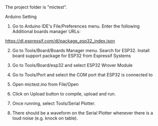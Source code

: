 The project folder is "mictest".


Arduino Setting
 
1. Go to Arduino IDE's File/Preferences menu. Enter the following Additional boards manager URLs: 

https://dl.espressif.com/dl/package_esp32_index.json

2. Go to Tools/Board/Boards Manager menu. Search for ESP32. Install board support package for ESP32 from Espressif Systems

3. Go to Tools/Board/esp32 and select ESP32 Wrover Module

4. Go to Tools/Port and select the COM port that ESP32 is connected to

5. Open mictest.ino from File/Open

6. Click on Upload button to compile, upload and run.

7. Once running, select Tools/Serial Plotter. 

8. There should be a waveform on the Serial Plotter whenever there is a loud noise (e.g. knock on table). 

